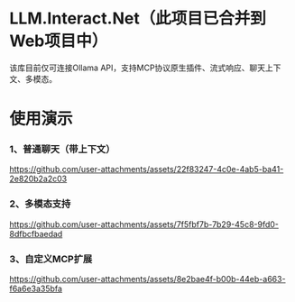 # LLM.Interact.Net（此项目已合并到Web项目中）

该库目前仅可连接Ollama API，支持MCP协议原生插件、流式响应、聊天上下文、多模态。

# 使用演示
### 1、普通聊天（带上下文）

https://github.com/user-attachments/assets/22f83247-4c0e-4ab5-ba41-2e820b2a2c03


### 2、多模态支持

https://github.com/user-attachments/assets/7f5fbf7b-7b29-45c8-9fd0-8dfbcfbaedad


### 3、自定义MCP扩展

https://github.com/user-attachments/assets/8e2bae4f-b00b-44eb-a663-f6a6e3a35bfa

